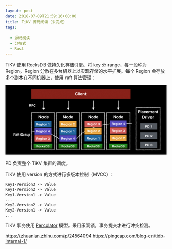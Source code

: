 ```yaml
---
layout: post
date: 2018-07-09T21:59:16+08:00
title: TiKV 源码阅读（未完成）
tags: 

  - 源码阅读
  - 分布式
  - Rust
---
```


TiKV 使用 RocksDB 做持久化存储引擎。将 key 分 range，每一段称为 Region。Region 分散在多台机器上以实现存储的水平扩展。每个 Region 会存放多个副本在不同机器上，使用 raft 算法管理：

<img src="/assets/images/tikv-note-1/illustration-1.png" width="800"/>

PD 负责整个 TiKV 集群的调度。

TiKV 使用 version 的方式进行多版本控制（MVCC）：

```
Key1-Version3 -> Value
Key1-Version2 -> Value
Key1-Version1 -> Value
...
Key2-Version2 -> Value
Key2-Version1 -> Value
...
```

TiKV 事务使用 [Percolator](https://static.googleusercontent.com/media/research.google.com/zh-CN//pubs/archive/36726.pdf) 模型。采用乐观锁，事务提交才进行冲突检测。


https://zhuanlan.zhihu.com/p/24564094
https://pingcap.com/blog-cn/tidb-internal-1/
